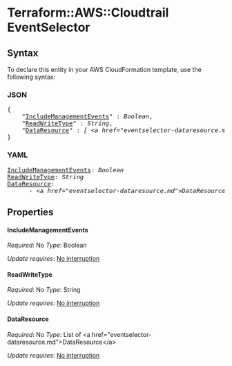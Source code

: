 # Terraform::AWS::Cloudtrail EventSelector

## Syntax

To declare this entity in your AWS CloudFormation template, use the following syntax:

### JSON

<pre>
{
    "<a href="#includemanagementevents" title="IncludeManagementEvents">IncludeManagementEvents</a>" : <i>Boolean</i>,
    "<a href="#readwritetype" title="ReadWriteType">ReadWriteType</a>" : <i>String</i>,
    "<a href="#dataresource" title="DataResource">DataResource</a>" : <i>[ &lt;a href=&#34;eventselector-dataresource.md&#34;&gt;DataResource&lt;/a&gt;, ... ]</i>
}
</pre>

### YAML

<pre>
<a href="#includemanagementevents" title="IncludeManagementEvents">IncludeManagementEvents</a>: <i>Boolean</i>
<a href="#readwritetype" title="ReadWriteType">ReadWriteType</a>: <i>String</i>
<a href="#dataresource" title="DataResource">DataResource</a>: <i>
      - &lt;a href=&#34;eventselector-dataresource.md&#34;&gt;DataResource&lt;/a&gt;</i>
</pre>

## Properties

#### IncludeManagementEvents

_Required_: No
_Type_: Boolean

_Update requires_: [No interruption](https://docs.aws.amazon.com/AWSCloudFormation/latest/UserGuide/using-cfn-updating-stacks-update-behaviors.html#update-no-interrupt)

#### ReadWriteType

_Required_: No
_Type_: String

_Update requires_: [No interruption](https://docs.aws.amazon.com/AWSCloudFormation/latest/UserGuide/using-cfn-updating-stacks-update-behaviors.html#update-no-interrupt)

#### DataResource

_Required_: No
_Type_: List of &lt;a href=&#34;eventselector-dataresource.md&#34;&gt;DataResource&lt;/a&gt;

_Update requires_: [No interruption](https://docs.aws.amazon.com/AWSCloudFormation/latest/UserGuide/using-cfn-updating-stacks-update-behaviors.html#update-no-interrupt)

